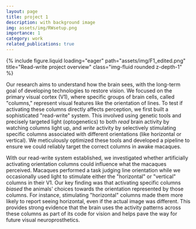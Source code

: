 ```yaml
---
layout: page
title: project 1
description: with background image
img: assets/img/RWsetup.png
importance: 1
category: work
related_publications: true
---
```


<div class="row">
    <div class="col-sm mt-3 mt-md-0">
        {% include figure.liquid loading="eager" path="assets/img/F1_edited.png" title="Read-write project overview" class="img-fluid rounded z-depth-1" %}
    </div>
</div>

<p>
Our research aims to understand how the brain sees, with the long-term goal of developing technologies to restore vision. We focused on the primary visual cortex (V1), where specific groups of brain cells, called "columns," represent visual features like the orientation of lines. To test if activating these columns directly affects perception, we first built a sophisticated "read-write" system. This involved using genetic tools and precisely targeted light (optogenetics) to both <em>read</em> brain activity by watching columns light up, and <em>write</em> activity by selectively stimulating specific columns associated with different orientations (like horizontal or vertical). We meticulously optimized these tools and developed a pipeline to ensure we could reliably target the correct columns in awake macaques.
</p>
<p>
With our read-write system established, we investigated whether artificially activating orientation columns could influence what the macaques perceived. Macaques performed a task judging line orientation while we occasionally used light to stimulate either the "horizontal" or "vertical" columns in their V1. Our key finding was that activating specific columns <em>biased</em> the animals' choices towards the orientation represented by those columns. For instance, stimulating "horizontal" columns made them more likely to report seeing horizontal, even if the actual image was different. This provides strong evidence that the brain uses the activity patterns across these columns as part of its code for vision and helps pave the way for future visual neuroprosthetics.
</p>
